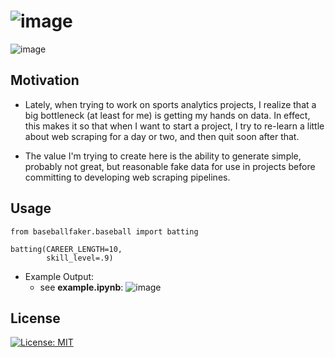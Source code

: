 # ![image](https://github.com/JKolodny/BaseballFaker/assets/24982246/a964ab4e-bf43-41b7-9c41-0b8a5e2379e9)

![image](https://github.com/JKolodny/BaseballFaker/assets/24982246/b6762139-61eb-44d4-a7c3-2762ed5c9659)

## Motivation

* Lately, when trying to work on sports analytics projects, I realize that a big
bottleneck (at least for me) is getting my hands on data. In effect, this makes it so that when I want to start a project, I try to re-learn a little about web scraping for a day or two, and then quit soon after that. 

* The value I'm trying to create here is the ability to generate simple, probably not great, but reasonable fake data for use in projects before committing to developing web scraping pipelines.

## Usage

```
from baseballfaker.baseball import batting

batting(CAREER_LENGTH=10, 
        skill_level=.9)
```

* Example Output:
    * see __example.ipynb__:
      ![image](https://github.com/JKolodny/SportFaker/assets/24982246/6578c484-5247-41e9-9d7f-9cd22233bb80)

## License

[![License: MIT](https://img.shields.io/badge/License-MIT-yellow.svg)](https://opensource.org/licenses/MIT)





